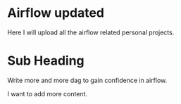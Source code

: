 # Airflow updated
Here I will upload all the airflow related personal projects.


# Sub Heading

Write more and more dag to gain confidence in airflow.

I want to add more content.
